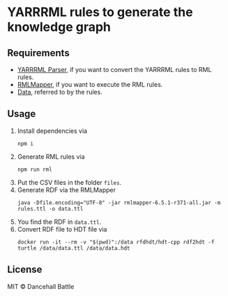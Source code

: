 # YARRRML rules to generate the knowledge graph

## Requirements
- [YARRRML Parser](https://github.com/rmlio/yarrrml-parser), if you want to convert the YARRRML rules to RML rules.
- [RMLMapper](https://github.com/RMLio/rmlmapper-java), if you want to execute the RML rules.
- [Data](https://github.com/dancehall-battle/knowledge-graph-data), referred to by the rules.

## Usage

1. Install dependencies via
   ```shell
   npm i
   ```
2. Generate RML rules via
   ```shell
   npm run rml
   ```
3. Put the CSV files in the folder `files`. 
4. Generate RDF via the RMLMapper
   ```shell
   java -Dfile.encoding="UTF-8" -jar rmlmapper-6.5.1-r371-all.jar -m rules.ttl -o data.ttl
   ```
5. You find the RDF in `data.ttl`.
6. Convert RDF file to HDT file via
   ```shell
   docker run -it --rm -v "$(pwd)":/data rfdhdt/hdt-cpp rdf2hdt -f turtle /data/data.ttl /data/data.hdt
   ```

## License

MIT &copy; Dancehall Battle
